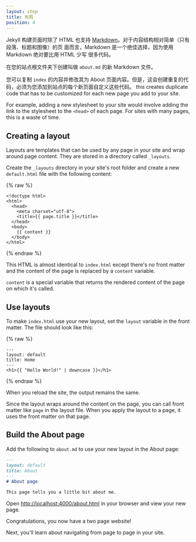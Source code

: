 ```yaml
---
layout: step
title: 布局
position: 4
---
```

Jekyll 构建页面时除了 HTML 也支持 [Markdown](https://daringfireball.net/projects/markdown/syntax)。对于内容结构相对简单（只有段落、标题和图像）的页
面而言，Markdown 是一个绝佳选择，因为使用 Markdown 绝对要比用 HTML 少写
很多代码。

在您的站点根文件夹下创建叫做 `about.md` 的新 Markdown 文件。

您可以复制 `index` 的内容并修改其为 About 页面内容。但是，这会创建重复的代码，必须为您添加到站点的每个新页面自定义这些代码。
this creates duplicate code that has to be customized for each new page you add
to your site. 

For example, adding a new stylesheet to your site would involve adding the link
to the stylesheet to the `<head>` of each page. For sites with many pages, this
is a waste of time.

## Creating a layout

Layouts are templates that can be used by any page in your site and wrap around page content.
They are stored in a directory called `_layouts`.

Create the `_layouts` directory in your site's root folder and create a new `default.html` file with the following content:

{% raw %}
```liquid
<!doctype html>
<html>
  <head>
    <meta charset="utf-8">
    <title>{{ page.title }}</title>
  </head>
  <body>
    {{ content }}
  </body>
</html>
```
{% endraw %}

This HTML is almost identical to `index.html` except there's
no front matter and the content of the page is replaced by a `content`
variable. 

`content` is a special variable that returns the rendered
content of the page on which it's called.

## Use layouts

To make `index.html` use your new layout, set the `layout` variable in the front
matter. The file should look like this:

{% raw %}
```liquid
---
layout: default
title: Home
---
<h1>{{ "Hello World!" | downcase }}</h1>
```
{% endraw %}

When you reload the site, the output remains the same.

Since the layout wraps around the content on the page, you can call front matter like `page` 
in the layout file. When you apply the layout to a page, it uses the front matter on that page.

## Build the About page

Add the following to `about.md` to use your new layout in the About page:

```markdown
---
layout: default
title: About
---
# About page

This page tells you a little bit about me.
```

Open <a href="http://localhost:4000/about.html" target="_blank" data-proofer-ignore>http://localhost:4000/about.html</a>
in your browser and view your new page.

Congratulations, you now have a two page website!

Next, you'll learn about navigating from page to page in your site. 
